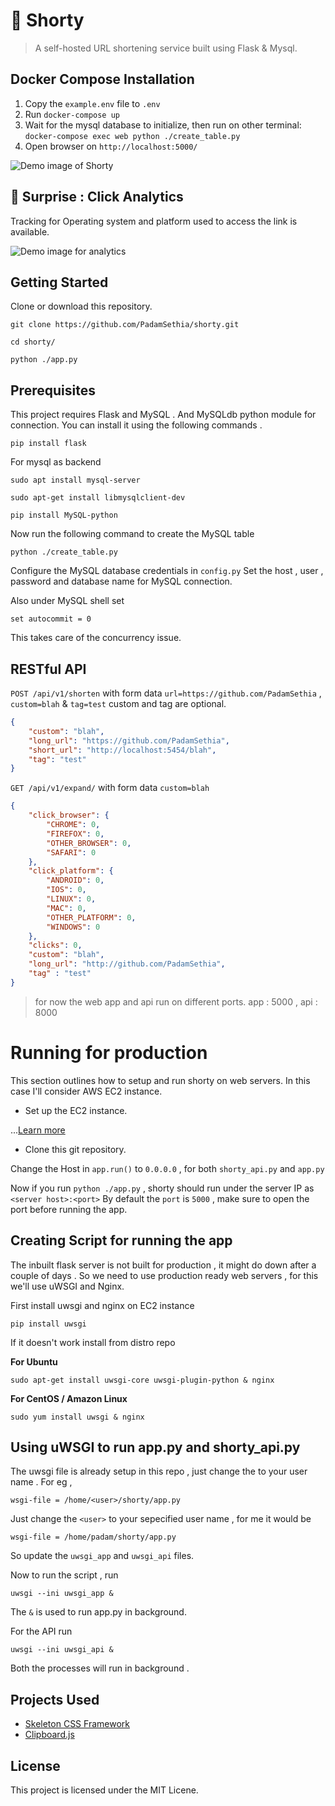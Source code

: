#  :link: Shorty

> A self-hosted URL shortening service built using Flask & Mysql. 

## Docker Compose Installation
1. Copy the `example.env` file to `.env`
2. Run `docker-compose up`
3. Wait for the mysql database to initialize, then run on other terminal: `docker-compose exec web python ./create_table.py`
4. Open browser on `http://localhost:5000/`

![Demo image of Shorty](./desc/hero_final.gif)


## :tada: Surprise : Click Analytics 

Tracking for Operating system and platform used to access the link is available.


![Demo image for analytics](./desc/ana_demo.gif)

## Getting Started

Clone or download this repository.

```
git clone https://github.com/PadamSethia/shorty.git

cd shorty/

python ./app.py
```

## Prerequisites

This project requires Flask and MySQL . 
And MySQLdb python module for connection.
You can install it using the following commands . 

```
pip install flask

```
For mysql as backend

```
sudo apt install mysql-server

sudo apt-get install libmysqlclient-dev

pip install MySQL-python
```

Now run the following command to create the MySQL table 

```
python ./create_table.py
```

Configure the MySQL database credentials in `config.py`
Set the host , user , password and database name for MySQL connection.

Also under MySQL shell set 

```
set autocommit = 0
```

This takes care of the concurrency issue.

## RESTful API


`POST /api/v1/shorten` with form data `url=https://github.com/PadamSethia` , `custom=blah` & `tag=test` custom and tag are optional.


```json
{
    "custom": "blah",
    "long_url": "https://github.com/PadamSethia",
    "short_url": "http://localhost:5454/blah",
    "tag": "test" 
}
```


`GET /api/v1/expand/` with form data `custom=blah`


```json
{
    "click_browser": {
        "CHROME": 0,
        "FIREFOX": 0,
        "OTHER_BROWSER": 0,
        "SAFARI": 0
    },
    "click_platform": {
        "ANDROID": 0,
        "IOS": 0,
        "LINUX": 0,
        "MAC": 0,
        "OTHER_PLATFORM": 0,
        "WINDOWS": 0
    },
    "clicks": 0,
    "custom": "blah",
    "long_url": "http://github.com/PadamSethia",
    "tag" : "test"
}
```


>for now the web app and api run on different ports.
>app : 5000 , api : 8000

# Running for production

This section outlines how to setup and run shorty on web servers.
In this case I'll consider AWS EC2 instance.

* Set up the EC2 instance.

...[Learn more](http://bathompso.com/blog/Flask-AWS-Setup/)

* Clone this git repository.

Change the Host in `app.run()` to `0.0.0.0` , for both `shorty_api.py` and `app.py`

Now if you run `python ./app.py` , shorty should run under the server IP as `<server host>:<port>`
By default the `port` is `5000` , make sure to open the port before running the app.

## Creating Script for running the app

The inbuilt flask server is not built for production , it might do down after a couple of days .
So we need to use production ready web servers , for this we'll use uWSGI and Nginx.

First install uwsgi and nginx on EC2 instance

`pip install uwsgi`

If it doesn't work install from distro repo

**For Ubuntu**

`sudo apt-get install uwsgi-core uwsgi-plugin-python & nginx`


**For CentOS / Amazon Linux**

`sudo yum install uwsgi & nginx`


## Using uWSGI to run app.py and shorty_api.py

The uwsgi file is already setup in this repo , just change the <user> to your user name .
For eg , 


`wsgi-file = /home/<user>/shorty/app.py`

Just change the `<user>` to your sepecified user name , for me it would be

`wsgi-file = /home/padam/shorty/app.py`

So update the `uwsgi_app` and `uwsgi_api` files.

Now to run the script , run 

`uwsgi --ini uwsgi_app &`

The `&` is used to run app.py in background.

For the API run

`uwsgi --ini uwsgi_api &`

Both the processes will run in background .


## Projects Used
* [Skeleton CSS Framework](http://getskeleton.com)
* [Clipboard.js](https://clipboardjs.com)

## License
This project is licensed under the MIT Licene.
